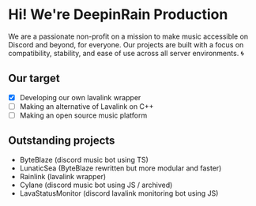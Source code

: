 # Hi! We're DeepinRain Production

We are a passionate non-profit on a mission to make music accessible on Discord and beyond, for everyone. Our projects are built with a focus on compatibility, stability, and ease of use across all server environments. 🌀

## Our target

- [x] Developing our own lavalink wrapper
- [ ] Making an alternative of Lavalink on C++
- [ ] Making an open source music platform

## Outstanding projects

- ByteBlaze (discord music bot using TS)
- LunaticSea (ByteBlaze rewritten but more modular and faster)
- Rainlink (lavalink wrapper)
- Cylane (discord music bot using JS / archived)
- LavaStatusMonitor (discord lavalink monitoring bot using JS)
